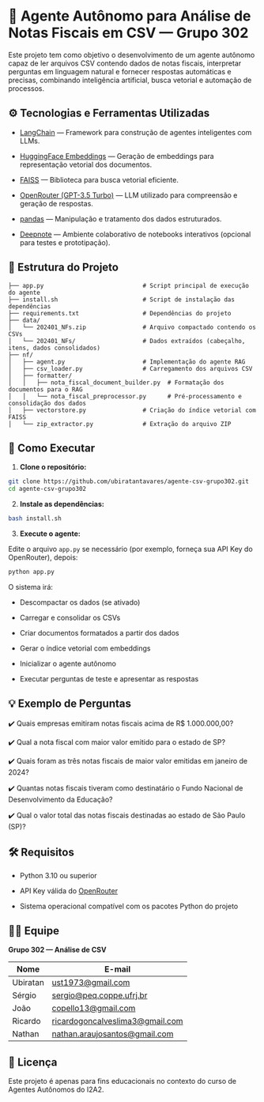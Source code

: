 # 🧠 Agente Autônomo para Análise de Notas Fiscais em CSV — Grupo 302

Este projeto tem como objetivo o desenvolvimento de um agente autônomo capaz de ler arquivos CSV contendo dados de notas fiscais, interpretar perguntas em linguagem natural e fornecer respostas automáticas e precisas, combinando inteligência artificial, busca vetorial e automação de processos.

## ⚙️  Tecnologias e Ferramentas Utilizadas

* [LangChain](https://python.langchain.com/) — Framework para construção de agentes inteligentes com LLMs.

* [HuggingFace Embeddings](https://huggingface.co/sentence-transformers) — Geração de embeddings para representação vetorial dos documentos.

* [FAISS](https://github.com/facebookresearch/faiss) — Biblioteca para busca vetorial eficiente.

* [OpenRouter (GPT-3.5 Turbo)](https://openrouter.ai/) — LLM utilizado para compreensão e geração de respostas.

* [pandas](https://pandas.pydata.org/) — Manipulação e tratamento dos dados estruturados.

* [Deepnote](https://deepnote.com/) — Ambiente colaborativo de notebooks interativos (opcional para testes e prototipação).

## 📁 Estrutura do Projeto

```plaintext
├── app.py                            # Script principal de execução do agente
├── install.sh                        # Script de instalação das dependências
├── requirements.txt                  # Dependências do projeto
├── data/
│   └── 202401_NFs.zip                # Arquivo compactado contendo os CSVs
│   └── 202401_NFs/                   # Dados extraídos (cabeçalho, itens, dados consolidados)
├── nf/
│   ├── agent.py                      # Implementação do agente RAG
│   ├── csv_loader.py                 # Carregamento dos arquivos CSV
│   ├── formatter/
│   │   ├── nota_fiscal_document_builder.py  # Formatação dos documentos para o RAG
│   │   └── nota_fiscal_preprocessor.py      # Pré-processamento e consolidação dos dados
│   ├── vectorstore.py                # Criação do índice vetorial com FAISS
│   └── zip_extractor.py              # Extração do arquivo ZIP
```

## 🚀 Como Executar

1. **Clone o repositório:**

```bash
git clone https://github.com/ubiratantavares/agente-csv-grupo302.git
cd agente-csv-grupo302
```

2. **Instale as dependências:**

```bash
bash install.sh
```

3. **Execute o agente:**

Edite o arquivo `app.py` se necessário (por exemplo, forneça sua API Key do OpenRouter), depois:

```bash
python app.py
```

O sistema irá:

* Descompactar os dados (se ativado)

* Carregar e consolidar os CSVs

* Criar documentos formatados a partir dos dados

* Gerar o índice vetorial com embeddings

* Inicializar o agente autônomo

* Executar perguntas de teste e apresentar as respostas

## 💡 Exemplo de Perguntas

✔️  Quais empresas emitiram notas fiscais acima de R\$ 1.000.000,00?

✔️  Qual a nota fiscal com maior valor emitido para o estado de SP?

✔️  Quais foram as três notas fiscais de maior valor emitidas em janeiro de 2024?

✔️  Quantas notas fiscais tiveram como destinatário o Fundo Nacional de Desenvolvimento da Educação?

✔️  Qual o valor total das notas fiscais destinadas ao estado de São Paulo (SP)?

## 🛠️  Requisitos

* Python 3.10 ou superior

* API Key válida do [OpenRouter](https://openrouter.ai/)

* Sistema operacional compatível com os pacotes Python do projeto

## 👨‍💻 Equipe

**Grupo 302 — Análise de CSV**

| Nome     | E-mail                                                                    |
| -------- | ------------------------------------------------------------------------- |
| Ubiratan | [ust1973@gmail.com](mailto:ust1973@gmail.com)                             |
| Sérgio   | [sergio@peq.coppe.ufrj.br](mailto:sergio@peq.coppe.ufrj.br)               |
| João     | [copello13@gmail.com](mailto:copello13@gmail.com)                         |
| Ricardo  | [ricardogoncalveslima3@gmail.com](mailto:ricardogoncalveslima3@gmail.com) |
| Nathan   | [nathan.araujosantos@gmail.com](mailto:nathan.araujosantos@gmail.com)     |

## 📄 Licença

Este projeto é apenas para fins educacionais no contexto do curso de Agentes Autônomos do I2A2.
